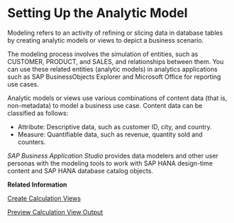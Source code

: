 <!-- loio81b89eaa8f834f999ddfe7131392b394 -->

# Setting Up the Analytic Model

Modeling refers to an activity of refining or slicing data in database tables by creating analytic models or views to depict a business scenario.

The modeling process involves the simulation of entities, such as CUSTOMER, PRODUCT, and SALES, and relationships between them. You can use these related entities \(analytic models\) in analytics applications such as SAP BusinessObjects Explorer and Microsoft Office for reporting use cases.

Analytic models or views use various combinations of content data \(that is, non-metadata\) to model a business use case. Content data can be classified as follows:

-   Attribute: Descriptive data, such as customer ID, city, and country.
-   Measure: Quantifiable data, such as revenue, quantity sold and counters.

*SAP Business Application Studio* provides data modelers and other user personas with the modeling tools to work with SAP HANA design-time content and SAP HANA database catalog objects.

**Related Information**  


[Create Calculation Views](create-calculation-views-5aeb56c.md "Use a graphical editor to create calculation views that depict complex business scenarios.")

[Preview Calculation View Output](preview-calculation-view-output-903eff8.md "After you have modeled a calculation view, you can deploy it and preview its output.")

